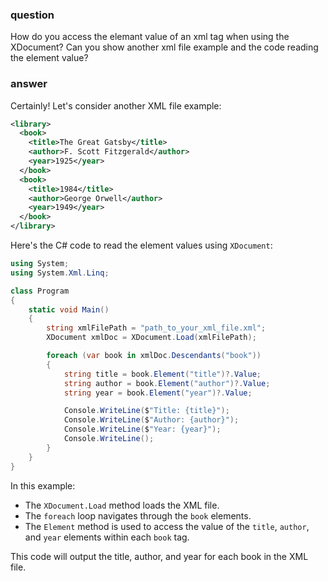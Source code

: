 ### question

How do you access the elemant value of an xml tag when using the XDocument? Can you show another xml file example and the code reading the element value?

### answer

Certainly! Let's consider another XML file example:

```xml
<library>
  <book>
    <title>The Great Gatsby</title>
    <author>F. Scott Fitzgerald</author>
    <year>1925</year>
  </book>
  <book>
    <title>1984</title>
    <author>George Orwell</author>
    <year>1949</year>
  </book>
</library>
```

Here's the C# code to read the element values using `XDocument`:

```csharp
using System;
using System.Xml.Linq;

class Program
{
    static void Main()
    {
        string xmlFilePath = "path_to_your_xml_file.xml";
        XDocument xmlDoc = XDocument.Load(xmlFilePath);

        foreach (var book in xmlDoc.Descendants("book"))
        {
            string title = book.Element("title")?.Value;
            string author = book.Element("author")?.Value;
            string year = book.Element("year")?.Value;

            Console.WriteLine($"Title: {title}");
            Console.WriteLine($"Author: {author}");
            Console.WriteLine($"Year: {year}");
            Console.WriteLine();
        }
    }
}
```

In this example:

- The `XDocument.Load` method loads the XML file.
- The `foreach` loop navigates through the `book` elements.
- The `Element` method is used to access the value of the `title`, `author`, and `year` elements within each `book` tag.

This code will output the title, author, and year for each book in the XML file.
